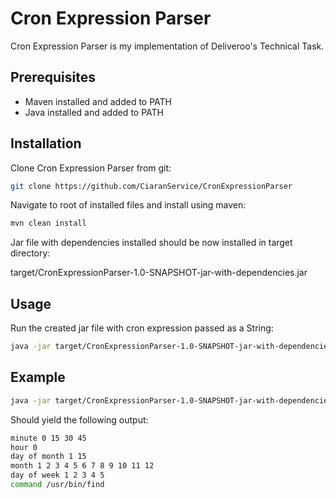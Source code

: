 # Cron Expression Parser

Cron Expression Parser is my implementation of Deliveroo's Technical Task.

## Prerequisites

* Maven installed and added to PATH
* Java installed and added to PATH

## Installation

Clone Cron Expression Parser from git:
```bash
git clone https://github.com/CiaranService/CronExpressionParser
```
Navigate to root of installed files and install using maven:
```bash
mvn clean install
```

Jar file with dependencies installed should be now installed in target directory:

target/CronExpressionParser-1.0-SNAPSHOT-jar-with-dependencies.jar

## Usage
Run the created jar file with cron expression passed as a String:

```bash
java -jar target/CronExpressionParser-1.0-SNAPSHOT-jar-with-dependencies.jar <cron expression>
```

## Example 

```bash
java -jar target/CronExpressionParser-1.0-SNAPSHOT-jar-with-dependencies.jar "*/15 0 1,15 * 1-5 /usr/bin/find"
```

Should yield the following output:
```bash
minute 0 15 30 45
hour 0
day of month 1 15
month 1 2 3 4 5 6 7 8 9 10 11 12
day of week 1 2 3 4 5
command /usr/bin/find
```
